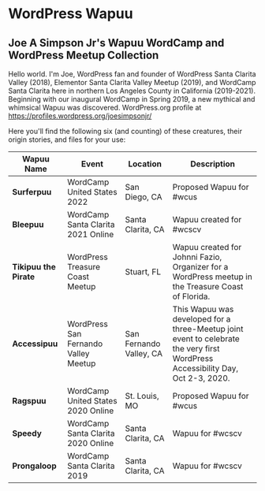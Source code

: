 # WordPress Wapuu
## Joe A Simpson Jr's Wapuu WordCamp and WordPress Meetup Collection

Hello world. I'm Joe, WordPress fan and founder of WordPress Santa Clarita Valley (2018), Elementor Santa Clarita Valley Meetup (2019), and WordCamp Santa Clarita here in northern Los Angeles County in California (2019-2021). Beginning with our inaugural WordCamp in Spring 2019, a new mythical and whimsical Wapuu was discovered. WordPress.org profile at https://profiles.wordpress.org/joesimpsonjr/

Here you'll find the following six (and counting) of these creatures, their origin stories, and files for your use:

Wapuu Name | Event | Location | Description 
---------- | ----- | -------- | ----------- 
**Surferpuu** | WordCamp United States 2022 | San Diego, CA | Proposed Wapuu for #wcus
**Bleepuu** | WordCamp Santa Clarita 2021 Online | Santa Clarita, CA | Wapuu created for #wcscv
**Tikipuu the Pirate** | WordPress Treasure Coast Meetup | Stuart, FL | Wapuu created for Johnni Fazio, Organizer for a WordPress meetup in the Treasure Coast of Florida.  
**Accessipuu** | WordPress San Fernando Valley Meetup | San Fernando Valley, CA | This Wapuu was developed for a three-Meetup joint event to celebrate the very first WordPress Accessibility Day, Oct 2-3, 2020. 
**Ragspuu** | WordCamp United States 2020 Online | St. Louis, MO | Proposed Wapuu for #wcus
**Speedy** | WordCamp Santa Clarita 2020 Online | Santa Clarita, CA | Wapuu for #wcscv
**Prongaloop** | WordCamp Santa Clarita 2019 | Santa Clarita, CA | Wapuu for #wcscv
